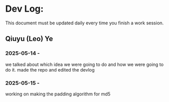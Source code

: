 # Dev Log:

This document must be updated daily every time you finish a work session.

## Qiuyu (Leo) Ye

### 2025-05-14 - 
we talked about which idea we were going to do and how we were going to do it. made the repo and edited the devlog

### 2025-05-15 - 
working on making the padding algorithm for md5

